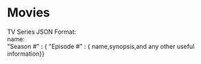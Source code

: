 Movies
======

TV Series JSON Format:  
name: <name>  
"Season #" : { "Episode #" : { name,synopsis,and any other useful information}}  
